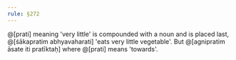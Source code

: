 ```yaml
---
rule: §272
---
```


@[prati] meaning 'very little' is compounded with a noun and is placed last, @[śākapratim abhyavaharati] 'eats very little vegetable'. But @[agnipratim āsate iti pratīktaḥ] where @[prati] means 'towards'.